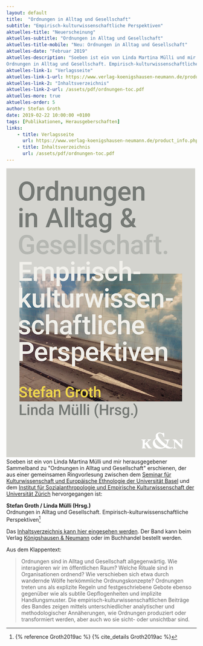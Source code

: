 ```yaml
---
layout: default
title:  "Ordnungen in Alltag und Gesellschaft"
subtitle: "Empirisch-kulturwissenschaftliche Perspektiven"
aktuelles-title: "Neuerscheinung"
aktuelles-subtitle: "Ordnungen in Alltag und Gesellschaft"
aktuelles-title-mobile: "Neu: Ordnungen in Alltag und Gesellschaft"
aktuelles-date: "Februar 2019"
aktuelles-description: "Soeben ist ein von Linda Martina Mülli und mir herausgegebener Sammelband erschienen: Stefan Groth / Linda Mülli (Hrsg.): 
Ordnungen in Alltag und Gesellschaft. Empirisch-kulturwissenschaftliche Perspektiven. Würzburg: Königshausen und Neumann."
aktuelles-link-1: "Verlagsseite"
aktuelles-link-1-url: https://www.verlag-koenigshausen-neumann.de/product_info.php/info/p9012_Ordnung-in-Alltag-und-Gesellschaft--Empirisch-kulturwissenschaftliche-Perspektiven.html
aktuelles-link-2: "Inhaltsverzeichnis"
aktuelles-link-2-url: /assets/pdf/ordnungen-toc.pdf
aktuelles-more: true
aktuelles-order: 5
author: Stefan Groth
date: 2019-02-22 10:00:00 +0100
tags: [Publikationen, Herausgeberschaften]
links:
    - title: Verlagsseite
      url: https://www.verlag-koenigshausen-neumann.de/product_info.php/info/p9012_Ordnung-in-Alltag-und-Gesellschaft--Empirisch-kulturwissenschaftliche-Perspektiven.html
    - title: Inhaltsverzeichnis
      url: /assets/pdf/ordnungen-toc.pdf
---
```

![Cover Ordnungen](/assets/img/ordnungen-book.png "Cover Ordnungen")
Soeben ist ein von Linda Martina Mülli und mir herausgegebener Sammelband zu "Ordnungen in Alltag und Gesellschaft" erschienen, der aus einer gemeinsamen Ringvorlesung zwischen dem [Seminar für Kulturwissenschaft und Europäische Ethnologie der Universität Basel](https://kulturwissenschaft.philhist.unibas.ch/de/home/) und dem [Institut für Sozialanthropologie und Empirische Kulturwissenschaft der Universität Zürich](https://www.isek.uzh.ch/de/populärekulturen.html) hervorgegangen ist:

**Stefan Groth / Linda Mülli (Hrsg.)**  
Ordnungen in Alltag und Gesellschaft. Empirisch-kulturwissenschaftliche Perspektiven[^1]

Das [Inhaltsverzeichnis kann hier eingesehen werden](/assets/pdf/ordnungen-toc.pdf). Der Band kann beim Verlag [Königshausen & Neumann](https://www.verlag-koenigshausen-neumann.de/product_info.php/info/p9012_Ordnung-in-Alltag-und-Gesellschaft--Empirisch-kulturwissenschaftliche-Perspektiven.html) oder im Buchhandel bestellt werden.

Aus dem Klappentext:

> Ordnungen sind in Alltag und Gesellschaft allgegenwärtig. Wie interagieren wir im öffentlichen Raum? Welche Rituale sind in Organisationen ordnend? Wie verschieben sich etwa durch wandernde Wölfe herkömmliche Ordnungskonzepte? Ordnungen treten uns als explizite Regeln und festgeschriebene Gebote ebenso gegenüber wie als subtile Gepflogenheiten und implizite Handlungsmuster. Die empirisch-kulturwissenschaftlichen Beiträge des Bandes zeigen mittels unterschiedlicher analytischer und methodologischer Annäherungen, wie Ordnungen produziert oder transformiert werden, aber auch wo sie sicht- oder unsichtbar sind. 

[^1]: {% reference Groth2019ac %} {% cite_details Groth2019ac %}
